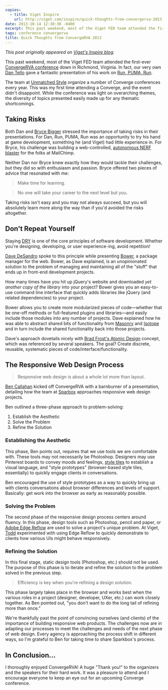 ```yaml
---
copies:
  - title: Viget Inspire
    url: http://viget.com/inspire/quick-thoughts-from-convergerva-2013
date: 2013-10-14 12:30:30 -0400
excerpt: This past weekend, most of the Viget FED team attended the first-ever ConvergeRVA conference down in Richmond, Virginia.
tags: conference convergerva
title: Quick Thoughts from ConvergeRVA 2013
---
```


_This post originally appeared on [Viget's Inspire blog](http://viget.com/inspire/quick-thoughts-from-convergerva-2013)._

This past weekend, most of the Viget FED team attended the first-ever [ConvergeRVA conference](http://convergerva.com/) down in Richmond, Virginia. In fact, our very own [Dan Tello](http://viget.com/about/team/dtello) gave a fantastic presentation of his work on [Run, PUMA, Run](http://viget.com/work/run-puma-run).

The team at [Unmatched Style](http://unmatchedstyle.com/) organize a number of Converge conferences every year. This was my first time attending a Converge, and the event didn't disappoint. While the conference was light on overarching themes, the diversity of topics presented easily made up for any thematic shortcomings.


## Taking Risks

Both Dan and [Bryce Bigger](http://thebiggerdesign.com/) stressed the importance of taking risks in their presentations. For Dan, Run, PUMA, Run was an opportunity to try his hand at game development, something he (and Viget) had little experience in. For Bryce, his challenge was building a web-controlled, [autonomous NERF blaster](http://autonerfblaster.com/) for the folks at MailChimp.

Neither Dan nor Bryce knew exactly how they would tackle their challenges, but they did so with enthusiasm and passion. Bryce offered two pieces of advice that resonated with me:

> Make time for learning.

> No one will take your career to the next level but you.

Taking risks isn't easy and you may not always succeed, but you will absolutely learn more along the way than if you'd avoided the risks altogether.


## Don't Repeat Yourself

Staying [DRY](http://en.wikipedia.org/wiki/Don't_repeat_yourself) is one of the core principles of software development. Whether you're designing, developing, or user experience-ing, avoid repetition!

[Dave DeSandro](http://desandro.com/) spoke to this principle while presenting [Bower](http://bower.io/), a package manager for the web. Bower, as Dave explained, is an unopinionated solution to the problem of managing and maintaining all of the "stuff" that ends up in front-end development projects.

How many times have you hit up jQuery's website and downloaded _yet another copy of the library_ into your project? Bower gives you an easy-to-use command line interface that quickly adds libraries like jQuery (and related dependencies) to your project.

Bower allows you to create more modularized pieces of code—whether that be one-off methods or full-featured plugins and libraries—and easily include those modules into any number of projects. Dave explained how he was able to abstract shared bits of functionality from [Masonry](https://github.com/desandro/masonry) and [Isotope](https://github.com/desandro/isotope) and in turn include the shared functionality back into those projects.

Dave's approach dovetails nicely with [Brad Frost's Atomic Design](http://bradfrostweb.com/blog/post/atomic-web-design/) concept, which was referenced by several speakers. The goal? Create discrete, reusable, systematic pieces of code/interface/functionality.


## The Responsive Web Design Process

> Responsive web design is about a whole lot more than layout.

[Ben Callahan](http://bencallahan.com/) kicked off ConvergeRVA with a barnburner of a presentation, detailing how the team at [Sparbox](http://seesparkbox.com/) approaches responsive web design projects.

Ben outlined a three-phase approach to problem-solving:

1. Establish the Aesthetic
2. Solve the Problem
3. Refine the Solution

### Establishing the Aesthetic

This phase, Ben points out, requires that we use tools we are comfortable with. These tools may not necessarily be Photoshop. Designers may use Pinterest boards to convey moods and feelings, [style tiles](http://styletil.es/) to establish a visual language, and "style prototypes" (browser-based style tiles, essentially) to quickly engage clients in conversations.

Ben encouraged the use of style prototypes as a way to quickly bring up with clients conversations about browser differences and levels of support. Basically: get work into the browser as early as reasonably possible.

### Solving the Problem

The second phase of the responsive design process centers around fluency. In this phase, design tools such as Photoshop, pencil and paper, or [Adobe Edge Reflow](http://html.adobe.com/edge/reflow/) are used to solve a project's unique problem. At Viget, [Todd](http://viget.com/about/team/tmoy) experimented with using Edge Reflow to quickly demonstrate to clients how various UIs might behave responsively.

### Refining the Solution

In this final stage, static design tools (Photoshop, etc.) should not be used. The purpose of this phase is to iterate and refine the solution to the problem solved in the previous step.

> Efficiency is key when you're refining a design solution.

This phase largely takes place in the browser and works best when the various roles in a project (designer, developer, UXer, etc.) can work closely together. As Ben pointed out, "you don't want to do the long tail of refining more than once."

We're thankfully past the point of convincing ourselves (and clients) of the importance of building responsive web products. The challenges now are in adapting our processes to meet the challenges and needs of the next phase of web design. Every agency is approaching the process shift in different ways, so I'm grateful to Ben for taking time to share Sparkbox's process.


## In Conclusion…

I thoroughly enjoyed ConvergeRVA! A huge "Thank you!" to the organizers and the speakers for their hard work. It was a pleasure to attend and I encourage everyone to keep an eye out for an upcoming Converge conference.
